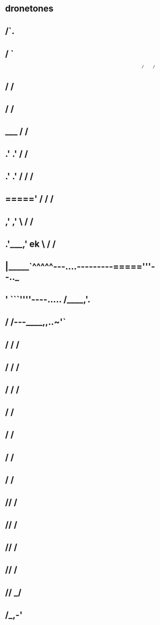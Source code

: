 dronetones
==========

#                                                                   /`.
#                                                                  /   `
                                                                  /    /
#                                                                /    /
#                                                               /    /
#                                  ___                         /    /
#                                .'  .'                       /    /
#                              .'  .'                        /  / /
#                            ====='                         /  / /
#                          ,'   ,' \                       /    /
#                        .'___,' ek \                     /    /
#                              |_____`^^^^^---....---------====='''--.._
#                               '    ```''''----....____.    /\________,'.
#                                                      /    /---____,,..~'`
#                                                     /  / /
#                                                    /  / /
#                                                   /  / /
#                                                  /    /
#                                                 /    /
#                                                /    /
#                                               /    /
#                                              //   /
#                                             //   /
#                                            //   /
#                                           //   /
#                                          //  _/
#                                         /_,-'
